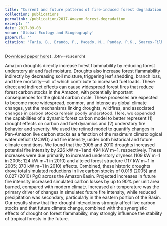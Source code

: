 ```yaml
---
title: "Current and future patterns of fire-induced forest degradation in Amazonia. Environmental Research Letters"
collection: publications
permalink: /publication/2017-Amazon-forest-degradation
excerpt: ''
date: 2017-09-08
venue: 'Global Ecology and Biogeography'
paperurl: ''
citation: 'Faria, B., Brando, P., Macedo, M., Panday, P.K., Soares-Filho, B., and Coe, M.T. (2017). &quot;Current and future patterns of fire-induced forest degradation in Amazonia.&quot; <i>Environmental Research Letters</i>. 12(095005).'
---
```


[Download paper here](http://prajjwalpanday.github.io/files/pdf/DeFaria_Panday_et_al_2017.pdf){: .btn--research}

Amazon droughts directly increase forest flammability by reducing forest understory air and fuel moisture. Droughts also increase forest flammability indirectly by decreasing soil moisture, triggering leaf shedding, branch loss, and tree mortality—all of which contribute to increased fuel loads. These direct and indirect effects can cause widespread forest fires that reduce forest carbon stocks in the Amazon, with potentially important consequences for the global carbon cycle. These processes are expected to become more widespread, common, and intense as global climate changes, yet the mechanisms linking droughts, wildfires, and associated changes in carbon stocks remain poorly understood. Here, we expanded the capabilities of a dynamic forest carbon model to better represent (1) drought effects on carbon and fuel dynamics and (2) understory fire behavior and severity. We used the refined model to quantify changes in Pan-Amazon live carbon stocks as a function of the maximum climatological water deficit (MCWD) and fire intensity, under both historical and future climate conditions. We found that the 2005 and 2010 droughts increased potential fire intensity by 226 kW m−1 and 494 kW m−1, respectively. These increases were due primarily to increased understory dryness (109 kW m−1 in 2005; 124 kW m−1 in 2010) and altered forest structure (117 kW m−1 in 2005; 370 kW m−1 in 2010) effects. Combined, these historic droughts drove total simulated reductions in live carbon stocks of 0.016 (2005) and 0.027 (2010) PgC across the Amazon Basin. Projected increases in future fire intensity increased simulated carbon losses by up to 90% per unit area burned, compared with modern climate. Increased air temperature was the primary driver of changes in simulated future fire intensity, while reduced precipitation was secondary, particularly in the eastern portion of the Basin. Our results show that fire-drought interactions strongly affect live carbon stocks and that future climate change, combined with the synergistic effects of drought on forest flammability, may strongly influence the stability of tropical forests in the future.
